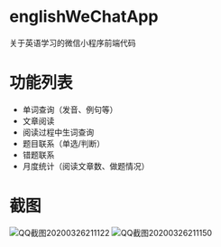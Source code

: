 # englishWeChatApp
关于英语学习的微信小程序前端代码

# 功能列表
- 单词查询（发音、例句等）
- 文章阅读
- 阅读过程中生词查询
- 题目联系（单选/判断）
- 错题联系
- 月度统计（阅读文章数、做题情况）

# 截图
![QQ截图20200326211122](https://img.write1bug.cn/image/QQ%E6%88%AA%E5%9B%BE20200326211122_1585228324668.png)
![QQ截图20200326211150](https://img.write1bug.cn/image/QQ%E6%88%AA%E5%9B%BE20200326211150_1585228324670.png)
